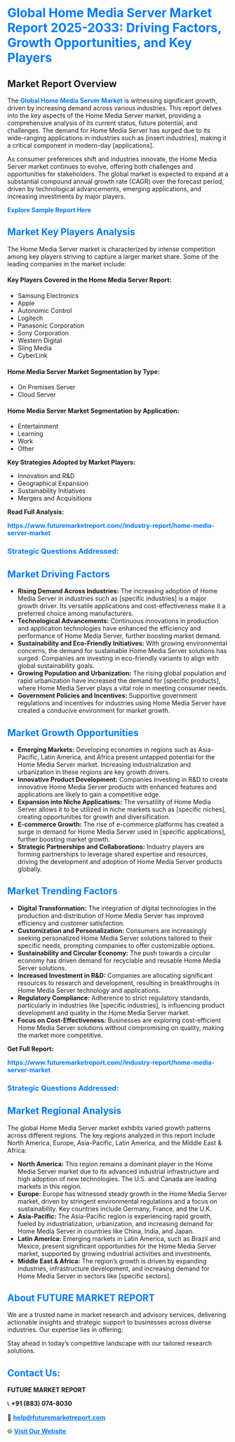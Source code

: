 <h1 style="color: #007BFF;">Global Home Media Server Market Report 2025-2033: Driving Factors, Growth Opportunities, and Key Players</h1>

<section id="overview">
<h2>Market Report Overview</h2>
<p>The <a href="https://www.futuremarketreport.com//industry-report/home-media-server-market" style="color: #007BFF; text-decoration: none;"><strong>Global Home Media Server Market</strong></a> is witnessing significant growth, driven by increasing demand across various industries. This report delves into the key aspects of the Home Media Server market, providing a comprehensive analysis of its current status, future potential, and challenges. The demand for Home Media Server has surged due to its wide-ranging applications in industries such as [insert industries], making it a critical component in modern-day [applications].</p>
<p>As consumer preferences shift and industries innovate, the Home Media Server market continues to evolve, offering both challenges and opportunities for stakeholders. The global market is expected to expand at a substantial compound annual growth rate (CAGR) over the forecast period, driven by technological advancements, emerging applications, and increasing investments by major players.</p>
</section>

<section id="overview">
<p><a href="https://www.futuremarketreport.com//request-sample/reportId=85292" style="color: #007BFF; text-decoration: none;"><strong>Explore Sample Report Here</strong></a></p>
</section>

<section id="key-players">
<h2 style="color: #007BFF;">Market Key Players Analysis</h2>
<p>The Home Media Server market is characterized by intense competition among key players striving to capture a larger market share. Some of the leading companies in the market include:</p>
<h4>Key Players Covered in the Home Media Server Report:</h4>
<ul><li>Samsung Electronics</li><li>Apple</li><li>Autonomic Control</li><li>Logitech</li><li>Panasonic Corporation</li><li>Sony Corporation</li><li>Western Digital</li><li>Sling Media</li><li>CyberLink</li></ul>
<h4>Home Media Server Market Segmentation by Type:</h4>
<ul><li>On Premises Server</li><li>Cloud Server</li></ul>

<h4>Home Media Server Market Segmentation by Application:</h4>
<ul><li>Entertainment</li><li>Learning</li><li>Work</li><li>Other</li></ul>
<p><strong>Key Strategies Adopted by Market Players:</strong></p>
<ul>
<li>Innovation and R&D</li>
<li>Geographical Expansion</li>
<li>Sustainability Initiatives</li>
<li>Mergers and Acquisitions</li>
</ul>
</section>

<section>
<p><strong>Read Full Analysis: </strong></p><a href="https://www.futuremarketreport.com//industry-report/home-media-server-market" style="color: #007BFF; text-decoration: none;"><strong>https://www.futuremarketreport.com//industry-report/home-media-server-market</strong></a>
<h3 style="color: #007BFF;">Strategic Questions Addressed:</h3>
</section>

<section id="driving-factors">
<h2 style="color: #007BFF;">Market Driving Factors</h2>
<ul>
<li><strong>Rising Demand Across Industries:</strong> The increasing adoption of Home Media Server in industries such as [specific industries] is a major growth driver. Its versatile applications and cost-effectiveness make it a preferred choice among manufacturers.</li>
<li><strong>Technological Advancements:</strong> Continuous innovations in production and application technologies have enhanced the efficiency and performance of Home Media Server, further boosting market demand.</li>
<li><strong>Sustainability and Eco-Friendly Initiatives:</strong> With growing environmental concerns, the demand for sustainable Home Media Server solutions has surged. Companies are investing in eco-friendly variants to align with global sustainability goals.</li>
<li><strong>Growing Population and Urbanization:</strong> The rising global population and rapid urbanization have increased the demand for [specific products], where Home Media Server plays a vital role in meeting consumer needs.</li>
<li><strong>Government Policies and Incentives:</strong> Supportive government regulations and incentives for industries using Home Media Server have created a conducive environment for market growth.</li>
</ul>
</section>

<section id="growth-opportunities">
<h2 style="color: #007BFF;">Market Growth Opportunities</h2>
<ul>
<li><strong>Emerging Markets:</strong> Developing economies in regions such as Asia-Pacific, Latin America, and Africa present untapped potential for the Home Media Server market. Increasing industrialization and urbanization in these regions are key growth drivers.</li>
<li><strong>Innovative Product Development:</strong> Companies investing in R&D to create innovative Home Media Server products with enhanced features and applications are likely to gain a competitive edge.</li>
<li><strong>Expansion into Niche Applications:</strong> The versatility of Home Media Server allows it to be utilized in niche markets such as [specific niches], creating opportunities for growth and diversification.</li>
<li><strong>E-commerce Growth:</strong> The rise of e-commerce platforms has created a surge in demand for Home Media Server used in [specific applications], further boosting market growth.</li>
<li><strong>Strategic Partnerships and Collaborations:</strong> Industry players are forming partnerships to leverage shared expertise and resources, driving the development and adoption of Home Media Server products globally.</li>
</ul>
</section>

<section id="trending-factors">
<h2 style="color: #007BFF;">Market Trending Factors</h2>
<ul>
<li><strong>Digital Transformation:</strong> The integration of digital technologies in the production and distribution of Home Media Server has improved efficiency and customer satisfaction.</li>
<li><strong>Customization and Personalization:</strong> Consumers are increasingly seeking personalized Home Media Server solutions tailored to their specific needs, prompting companies to offer customizable options.</li>
<li><strong>Sustainability and Circular Economy:</strong> The push towards a circular economy has driven demand for recyclable and reusable Home Media Server solutions.</li>
<li><strong>Increased Investment in R&D:</strong> Companies are allocating significant resources to research and development, resulting in breakthroughs in Home Media Server technology and applications.</li>
<li><strong>Regulatory Compliance:</strong> Adherence to strict regulatory standards, particularly in industries like [specific industries], is influencing product development and quality in the Home Media Server market.</li>
<li><strong>Focus on Cost-Effectiveness:</strong> Businesses are exploring cost-efficient Home Media Server solutions without compromising on quality, making the market more competitive.</li>
</ul>
</section>

<section>
<p><strong>Get Full Report: </strong></p><a href="https://www.futuremarketreport.com//industry-report/home-media-server-market" style="color: #007BFF; text-decoration: none;"><strong>https://www.futuremarketreport.com//industry-report/home-media-server-market</strong></a>
<h3 style="color: #007BFF;">Strategic Questions Addressed:</h3>
</section>


<section id="regional-analysis">
<h2 style="color: #007BFF;">Market Regional Analysis</h2>
<p>The global Home Media Server market exhibits varied growth patterns across different regions. The key regions analyzed in this report include North America, Europe, Asia-Pacific, Latin America, and the Middle East & Africa:</p>
<ul>
<li><strong>North America:</strong> This region remains a dominant player in the Home Media Server market due to its advanced industrial infrastructure and high adoption of new technologies. The U.S. and Canada are leading markets in this region.</li>
<li><strong>Europe:</strong> Europe has witnessed steady growth in the Home Media Server market, driven by stringent environmental regulations and a focus on sustainability. Key countries include Germany, France, and the U.K.</li>
<li><strong>Asia-Pacific:</strong> The Asia-Pacific region is experiencing rapid growth, fueled by industrialization, urbanization, and increasing demand for Home Media Server in countries like China, India, and Japan.</li>
<li><strong>Latin America:</strong> Emerging markets in Latin America, such as Brazil and Mexico, present significant opportunities for the Home Media Server market, supported by growing industrial activities and investments.</li>
<li><strong>Middle East & Africa:</strong> The region’s growth is driven by expanding industries, infrastructure development, and increasing demand for Home Media Server in sectors like [specific sectors].</li>
</ul>
</section>

<footer>
<h2 style="color: #007BFF;">About FUTURE MARKET REPORT</h2>
<p>We are a trusted name in market research and advisory services, delivering actionable insights and strategic support to businesses across diverse industries. Our expertise lies in offering:</p>

<p>Stay ahead in today’s competitive landscape with our tailored research solutions.</p>

<h2 style="color: #007BFF;">Contact Us:</h2>
<p><strong>FUTURE MARKET REPORT</strong></p>
<p>📞 <strong>+91 (883) 074-8030</strong></p>
<p>📧 <strong><a href="mailto:help@futuremarketreport.com" style="color: #007BFF;">help@futuremarketreport.com</a></strong></p>
<p>🌐 <strong><a href="https://www.futuremarketreport.com/" style="color: #007BFF;">Visit Our Website</a></strong></p>
</footer>